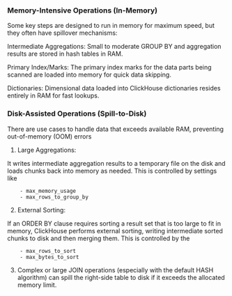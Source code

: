 
### Memory-Intensive Operations (In-Memory)

Some key steps are designed to run in memory for maximum speed, but they often have spillover mechanisms:

Intermediate Aggregations: Small to moderate GROUP BY and aggregation results are stored in hash tables in RAM.   

Primary Index/Marks: The primary index marks for the data parts being scanned are loaded into memory for quick data skipping.   

Dictionaries: Dimensional data loaded into ClickHouse dictionaries resides entirely in RAM for fast lookups.


### Disk-Assisted Operations (Spill-to-Disk)

There are use cases to handle data that exceeds available RAM, preventing out-of-memory (OOM) errors

1. Large Aggregations:

It writes intermediate aggregation results to a temporary file on the disk and loads chunks back into memory as needed.
This is controlled by settings like

```
    - max_memory_usage
    - max_rows_to_group_by
```

2. External Sorting:

If an ORDER BY clause requires sorting a result set that is too large to fit in memory, ClickHouse performs external sorting, writing intermediate sorted chunks to disk and then merging them. This is controlled by the

```
    - max_rows_to_sort
    - max_bytes_to_sort
```

3. Complex or large JOIN operations (especially with the default HASH algorithm) can spill the right-side table to disk if it exceeds the allocated memory limit.
